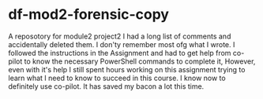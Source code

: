 # df-mod2-forensic-copy
A reposotory for module2 project2
I had a long list of comments and accidentally deleted them. I don'ty remember most ofg what I wrote. I followed the instructions in the Assignment and had to get help from co-pilot to know the necessary PowerShell commands to complete it, However, even with it's help I still spent hours working on this assignment trying to learn what I need to know to succeed in this course. I know now to definitely use co-pilot. It has saved my bacon a lot this time. 
